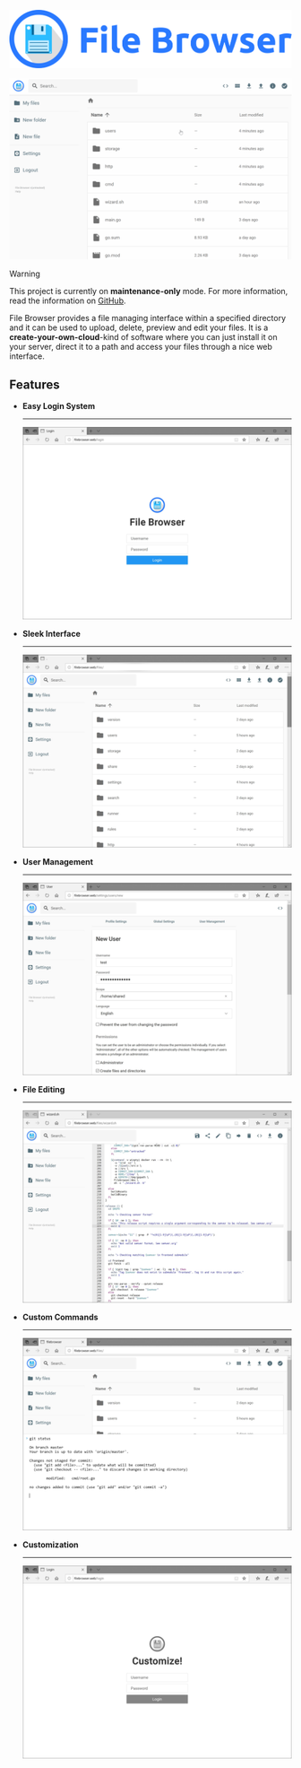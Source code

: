 <style>
.md-content .md-typeset h1 {
    display: none;
}
</style>

<p align="center">
  <img src="https://raw.githubusercontent.com/filebrowser/logo/master/banner.png" width="550"/>
</p>

![Preview](static/example.gif)

> [!WARNING]
>
> This project is currently on **maintenance-only** mode. For more information, read the information on [GitHub](https://github.com/filebrowser/filebrowser#project-status).

File Browser provides a file managing interface within a specified directory and it can be used to upload, delete, preview and edit your files. It is a **create-your-own-cloud**-kind of software where you can just install it on your server, direct it to a path and access your files through a nice web interface.

## Features

<div class="grid cards" markdown>

-   **Easy Login System**

    ---

    ![](./static/1.jpg)

-   **Sleek Interface**

    ---

    ![](./static/2.jpg)

-   **User Management**

    ---

    ![](./static/3.jpg)

-   **File Editing**

    ---

    ![](./static/4.jpg)

-   **Custom Commands**

    ---

    ![](./static/5.jpg)

-   **Customization**

    ---

    ![](./static/6.jpg)

</div>
